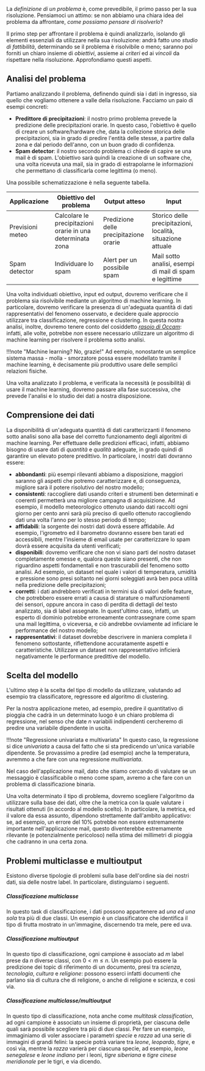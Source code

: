 La *definizione di un problema* è, come prevedibile, il primo passo per la sua risoluzione. Pensiamoci un attimo: se non abbiamo una chiara idea del problema da affrontare, *come possiamo pensare di risolverlo*?

Il primo step per affrontare il problema è quindi analizzarlo, isolando gli elementi essenziali da utilizzare nella sua risoluzione: andrà fatto uno *studio di fattibilità*, determinando se il problema è risolvibile o meno; saranno poi forniti un chiaro insieme di *obiettivi*, assieme ai *criteri* ed ai *vincoli* da rispettare nella risoluzione. Approfondiamo questi aspetti.

## Analisi del problema

Partiamo analizzando il problema, definendo quindi sia i dati in ingresso, sia quello che vogliamo ottenere a valle della risoluzione. Facciamo un paio di esempi concreti:

* **Predittore di precipitazioni**: il nostro primo problema prevede la predizione delle precipitazioni orarie. In questo caso, l'obiettivo è quello di creare un software/hardware che, data la collezione storica delle precipitazioni, sia in grado di predire l'entità delle stesse, a partire dalla zona e dal periodo dell'anno, con un buon grado di confidenza.
* **Spam detector**: il nostro secondo problema ci chiede di capire se una mail è di spam. L'obiettivo sarà quindi la creazione di un software che, una volta ricevuta una mail, sia in grado di estrapolarne le informazioni che permettano di classificarla come legittima (o meno).

Una possibile schematizzazione è nella seguente tabella.

| Applicazione | Obiettivo del problema | Output atteso | Input |
| ------------ | ---------------------- | ------------- | ----- |
| Previsioni meteo | Calcolare le precipitazioni orarie in una determinata zona | Predizione delle precipitazione orarie | Storico delle precipitazioni, località, situazione attuale |
| Spam detector | Individuare lo spam | Alert per un possibile spam | Mail sotto analisi, esempi di mail di spam e legittime |

Una volta individuati obiettivo, input ed output, dovremo verificare che il problema sia risolvibile mediante un algoritmo di machine learning. In particolare, dovremo verificare la presenza di un'adeguata quantità di dati rappresentativi del fenomeno osservato, e decidere quale approccio utilizzare tra classificazione, regressione e clustering. In questa nostra analisi, inoltre, dovremo tenere conto del cosiddetto [*rasoio di Occam*](https://it.wikipedia.org/wiki/Rasoio_di_Occam): infatti, alle volte, potrebbe *non* essere necessario utilizzare un algoritmo di machine learning per risolvere il problema sotto analisi.

!!!note "Machine learning? No, grazie!"
    Ad eempio, nonostante un semplice sistema massa - molla - smorzatore possa essere modellato tramite il machine learning, è decisamente più produttivo usare delle semplici relazioni fisiche.

Una volta analizzato il problema, e verificata la necessità (e possibilità) di usare il machine learning, dovremo passare alla fase successiva, che prevede l'analisi e lo studio dei dati a nostra disposizione.

## Comprensione dei dati

La disponibilità di un'adeguata quantità di dati caratterizzanti il fenomeno sotto analisi sono alla base del corretto funzionamento degli algoritmi di machine learning. Per effettuare delle predizioni efficaci, infatti, abbiamo bisogno di usare dati di *quantità* e *qualità* adeguate, in grado quindi di garantire un elevato potere predittivo. In particolare, i nostri dati dovranno essere:

* **abbondanti**: più esempi rilevanti abbiamo a disposizione, maggiori saranno gli aspetti che potremo caratterizzare e, di conseguenza, migliore sarà il potere risolutivo del nostro modello;
* **consistenti**: raccogliere dati usando criteri e strumenti ben determinati e coerenti permetterà una migliore campagna di acquisizione. Ad esempio, il modello meteorologico ottenuto usando dati raccolti ogni giorno per cento anni sarà più preciso di quello ottenuto raccogliendo dati una volta l'anno per lo stesso periodo di tempo;
* **affidabili**: la sorgente dei nostri dati dovrà essere affidabile. Ad esempio, l'igrometro ed il barometro dovranno essere ben tarati ed accessibili, mentre l'insieme di email usate per caratterizzare lo spam dovrà essere acquisita da utenti verificati;
* **disponibili**: dovremo verificare che non vi siano parti del nostro dataset completamente omesse e, qualora queste siano presenti, che non riguardino aspetti fondamentali e non trascurabili del fenomeno sotto analisi. Ad esempio, un dataset nel quale i valori di temperatura, umidità e pressione sono presi soltanto nei giorni soleggiati avrà ben poca utilità nella predizione delle precipitazioni;
* **corretti**: i dati andrebbero verificati in termini sia di valori delle feature, che potrebbero essere errati a causa di starature o malfunzionamenti dei sensori, oppure ancora in caso di perdita di dettagli del testo analizzato, sia di label assegnate. In quest'ultimo caso, infatti, un esperto di dominio potrebbe erroneamente contrassegnare come spam una mail legittima, o viceversa, e ciò andrebbe ovviamente ad inficiare le performance del nostro modello;
* **rappresentativi**: il dataset dovrebbe descrivere in maniera completa il fenomeno sottostante, riflettendone accuratamente aspetti e caratteristiche. Utilizzare un dataset non rappresentativo inficierà negativamente le performance predittive del modello.

## Scelta del modello

L'ultimo step è la scelta del tipo di modello da utilizzare, valutando ad esempio tra classificatore, regressore ed algoritmo di clustering.

Per la nostra applicazione meteo, ad esempio, predire il quantitativo di pioggia che cadrà in un determinato luogo è un chiaro problema di regressione, nel senso che date $n$ variabili indipendenti cercheremo di predire una variabile dipendente in uscita.

!!!note "Regressione univariata e multivariata"
    In questo caso, la regressione si dice *univariata* a causa del fatto che si sta predicendo un'unica variabile dipendente. Se provassimo a predire (ad esempio) anche la temperatura, avremmo a che fare con una regressione *multivariata*.

Nel caso dell'applicazione mail, dato che stiamo cercando di valutare se un messaggio è classificabile o meno come spam, avremo a che fare con un problema di classificazione binaria.

Una volta determinato il tipo di problema, dovremo scegliere l'algoritmo da utilizzare sulla base dei dati, oltre che la metrica con la quale valutare i risultati ottenuti (in accordo al modello scelto). In particolare, la metrica, ed il valore da essa assunto, dipendono strettamente dall'ambito applicativo: se, ad esempio, un errore del $10\%$ potrebbe non essere estremamente importante nell'applicazione mail, questo diventerebbe estremamente rilevante (e potenzialmente pericoloso) nella stima dei millimetri di pioggia che cadranno in una certa zona.

## Problemi multiclasse e multioutput

Esistono diverse tipologie di problemi sulla base dell'ordine sia dei nostri dati, sia delle nostre label. In particolare, distinguiamo i seguenti.

##### Classificazione multiclasse

In questo task di classificazione, i dati possono appartenere ad *una ed una sola* tra più di due classi. Un esempio è un classificatore che identifica il tipo di frutta mostrato in un'immagine, discernendo tra mele, pere ed uva.

##### Classificazione multioutput

In questo tipo di classificazione, ogni campione è associato ad $m$ label prese da $n$ diverse classi, con $0 < m \leq n$. Un esempio può essere la predizione dei topic di riferimento di un documento, presi tra *scienza*, *tecnologia*, *cultura* e *religione*: possono esserci infatti documenti che parlano sia di cultura che di religione, o anche di religione e scienza, e così via.

##### Classificazione multiclasse/multioutput

In questo tipo di classificazione, nota anche come *multitask classification*, ad ogni campione è associato un insieme di proprietà, per ciascuna delle quali sarà possibile scegliere tra più di due classi. Per fare un esempio, immaginiamo di voler associare i parametri *specie* e *razza* ad una serie di immagini di grandi felini: la specie potrà variare tra *leone*, *leopardo*, *tigre*, e così via, mentre la *razza* varierà per ciascuna specie, ad esempio, *leone senegalese* e *leone indiano* per i leoni, *tigre siberiana* e *tigre cinese meridionale* per le tigri, e via dicendo.
